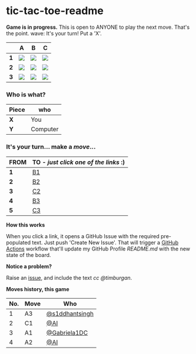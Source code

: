 # tic-tac-toe-readme

**Game is in progress.** This is open to ANYONE to play the next move. That's the point. wave: It's your turn! Put a 'X'.



||A|B|C|
|-|:-:|:-:|:-:|
|**1**|![](./images/green/1.png)|![](./images/green/blank.png)|![](./images/green/0.png)|
|**2**|![](./images/green/0.png)|![](./images/green/blank.png)|![](./images/green/blank.png)|
|**3**|![](./images/green/1.png)|![](./images/green/blank.png)|![](./images/green/blank.png)|


### **Who is what?**
|Piece|who|
|-|-|
|**X**|You|
|**Y**|Computer|


### **It's your turn... make a _move_...**

|FROM|TO - _just click one of the links_ :)|
|-|-|
|**1**|<a target="_blank" rel="noopener" href="https://github.com/tanishq-singh-2301/tic-tac-toe-readme/issues/new?title=_ttt_move_b1_:'..'':''_&labels=make+move&body=Just+push+'Submit+new+issue'.+You+don't+need+to+do+anything+else.">B1</a>|
|**2**|<a target="_blank" rel="noopener" href="https://github.com/tanishq-singh-2301/tic-tac-toe-readme/issues/new?title=_ttt_move_b2_:'..'':''_&labels=make+move&body=Just+push+'Submit+new+issue'.+You+don't+need+to+do+anything+else.">B2</a>|
|**3**|<a target="_blank" rel="noopener" href="https://github.com/tanishq-singh-2301/tic-tac-toe-readme/issues/new?title=_ttt_move_c2_:'..'':''_&labels=make+move&body=Just+push+'Submit+new+issue'.+You+don't+need+to+do+anything+else.">C2</a>|
|**4**|<a target="_blank" rel="noopener" href="https://github.com/tanishq-singh-2301/tic-tac-toe-readme/issues/new?title=_ttt_move_b3_:'..'':''_&labels=make+move&body=Just+push+'Submit+new+issue'.+You+don't+need+to+do+anything+else.">B3</a>|
|**5**|<a target="_blank" rel="noopener" href="https://github.com/tanishq-singh-2301/tic-tac-toe-readme/issues/new?title=_ttt_move_c3_:'..'':''_&labels=make+move&body=Just+push+'Submit+new+issue'.+You+don't+need+to+do+anything+else.">C3</a>|


**How this works**

When you click a link, it opens a GitHub Issue with the required pre-populated text. Just push 'Create New Issue'. That will trigger a [GitHub Actions](https://github.blog/2020-07-03-github-action-hero-casey-lee/) workflow that'll update my GitHub Profile _README.md_ with the new state of the board.


**Notice a problem?**

Raise an [issue](https://github.com/timburgan/timburgan/issues), and include the text _cc @timburgan_.


**Moves history, this game**

|No.|Move|Who|
|-|-|-|
|1|A3|[@s1ddhantsingh](https://github.com/s1ddhantsingh)|
|2|C1|[@AI](https://github.com/tanishq-singh-2301/tic-tac-toe-readme)|
|3|A1|[@Gabriela1DC](https://github.com/Gabriela1DC)|
|4|A2|[@AI](https://github.com/tanishq-singh-2301/tic-tac-toe-readme)|

